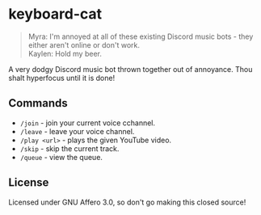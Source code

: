 # keyboard-cat

> Myra: I'm annoyed at all of these existing Discord music bots - they either aren't online or don't work. \
> Kaylen: Hold my beer.

A very dodgy Discord music bot thrown together out of annoyance. Thou shalt hyperfocus until it is done!

## Commands

-   `/join` - join your current voice cchannel.
-   `/leave` - leave your voice channel.
-   `/play <url>` - plays the given YouTube video.
-   `/skip` - skip the current track.
-   `/queue` - view the queue.

## License

Licensed under GNU Affero 3.0, so don't go making this closed source!
